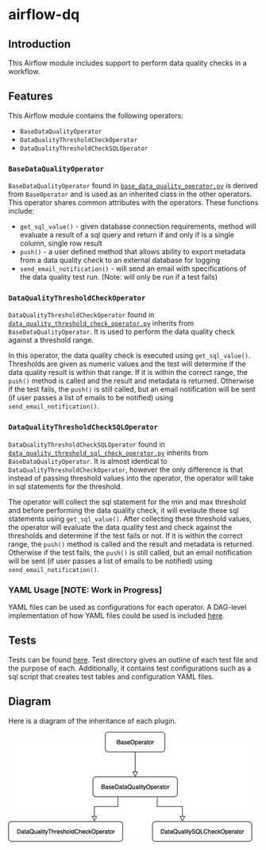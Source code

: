 # airflow-dq

## Introduction
This Airflow module includes support to perform data quality checks in a workflow.

## Features
This Airflow module contains the following operators:
- `BaseDataQualityOperator`
- `DataQualityThresholdCheckOperator`
- `DataQualityThresholdCheckSQLOperator`

### `BaseDataQualityOperator`
`BaseDataQualityOperator` found in [`base_data_quality_operator.py`](plugins/base_data_quality_operator.py) is derived from `BaseOperator` and is used as an inherited class in the other operators. This operator shares common attributes with the operators. These functions include:
- `get_sql_value()` - given database connection requirements, method will evaluate a result of a sql query and return if and only if is a single column, single row result
- `push()` - a user defined method that allows ability to export metadata from a data quality check to an external database for logging
- `send_email_notification()` - will send an email with specifications of the data quality test run. (Note: will only be run if a test fails)

### `DataQualityThresholdCheckOperator`
`DataQualityThresholdCheckOperator` found in [`data_quality_threshold_check_operator.py`](plugins/data_quality_threshold_check_operator.py) inherits from `BaseDataQualityOperator`. It is used to perform the data quality check against a threshold range. 

In this operator, the data quality check is executed using `get_sql_value()`. Thresholds are given as numeric values and the test will determine if the data quality result is within that range. If it is within the correct range, the `push()` method is called and the result and metadata is returned. Otherwise if the test fails, the `push()` is still called, but an email notification will be sent (if user passes a list of emails to be notified) using `send_email_notification()`.

### `DataQualityThresholdCheckSQLOperator`
`DataQualityThresholdCheckSQLOperator` found in [`data_quality_threshold_sql_check_operator.py`](plugins/data_quality_threshold_sql_check_operator.py) inherits from `BaseDataQualityOperator`. It is almost identical to `DataQualityThresholdCheckOperator`, however the only difference is that instead of passing threshold values into the operator, the operator will take in sql statements for the threshold.

The operator will collect the sql statement for the min and max threshold and before performing the data quality check, it will evelaute these sql statements using `get_sql_value()`. After collecting these threshold values, the operator will evaluate the data quality test and check against the thresholds and determine if the test fails or not. If it is within the correct range, the `push()` method is called and the result and metadata is returned. Otherwise if the test fails, the `push()` is still called, but an email notification will be sent (if user passes a list of emails to be notified) using `send_email_notification()`.

### YAML Usage [NOTE: Work in Progress]
YAML files can be used as configurations for each operator. A DAG-level implementation of how YAML files could be used is included [here](example_dag/example_data_quality_check_dag.py).

## Tests
Tests can be found [here](tests). Test directory gives an outline of each test file and the purpose of each. Additionally, it contains test configurations such as a sql script that creates test tables and configuration YAML files.

## Diagram
Here is a diagram of the inheritance of each plugin.

![data quality diagram](DataQualityModule.jpg)
